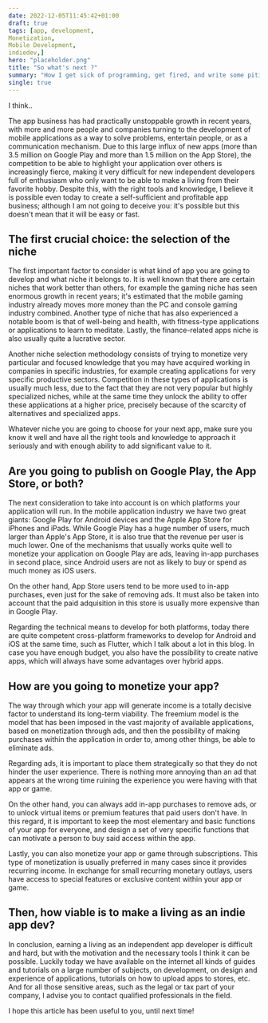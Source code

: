 ```yaml
---
date: 2022-12-05T11:45:42+01:00
draft: true
tags: [app, development,
Monetization,
Mobile Development,
indiedev,]
hero: "placeholder.png"
title: "So what's next ?"
summary: "How I get sick of programming, get fired, and write some pitiful posts here."
single: true
---
```


I think..

The app business has had practically unstoppable growth in recent years, with more and more people and companies turning to the development of mobile applications as a way to solve problems, entertain people, or as a communication mechanism. Due to this large influx of new apps (more than 3.5 million on Google Play and more than 1.5 million on the App Store), the competition to be able to highlight your application over others is increasingly fierce, making it very difficult for new independent developers full of enthusiasm who only want to be able to make a living from their favorite hobby. Despite this, with the right tools and knowledge, I believe it is possible even today to create a self-sufficient and profitable app business; although I am not going to deceive you: it's possible but this doesn't mean that it will be easy or fast.

## The first crucial choice: the selection of the niche
The first important factor to consider is what kind of app you are going to develop and what niche it belongs to. It is well known that there are certain niches that work better than others, for example the gaming niche has seen enormous growth in recent years; it's estimated that the mobile gaming industry already moves more money than the PC and console gaming industry combined. Another type of niche that has also experienced a notable boom is that of well-being and health, with fitness-type applications or applications to learn to meditate. Lastly, the finance-related apps niche is also usually quite a lucrative sector.

Another niche selection methodology consists of trying to monetize very particular and focused knowledge that you may have acquired working in companies in specific industries, for example creating applications for very specific productive sectors. Competition in these types of applications is usually much less, due to the fact that they are not very popular but highly specialized niches, while at the same time they unlock the ability to offer these applications at a higher price, precisely because of the scarcity of alternatives and specialized apps.

Whatever niche you are going to choose for your next app, make sure you know it well and have all the right tools and knowledge to approach it seriously and with enough ability to add significant value to it.

## Are you going to publish on Google Play, the App Store, or both?
The next consideration to take into account is on which platforms your application will run. In the mobile application industry we have two great giants: Google Play for Android devices and the Apple App Store for iPhones and iPads. While Google Play has a huge number of users, much larger than Apple's App Store, it is also true that the revenue per user is much lower. One of the mechanisms that usually works quite well to monetize your application on Google Play are ads, leaving in-app purchases in second place, since Android users are not as likely to buy or spend as much money as iOS users.

On the other hand, App Store users tend to be more used to in-app purchases, even just for the sake of removing ads. It must also be taken into account that the paid adquisition in this store is usually more expensive than in Google Play.

Regarding the technical means to develop for both platforms, today there are quite competent cross-platform frameworks to develop for Android and iOS at the same time, such as Flutter, which I talk about a lot in this blog. In case you have enough budget, you also have the possibility to create native apps, which will always have some advantages over hybrid apps.

## How are you going to monetize your app?
The way through which your app will generate income is a totally decisive factor to understand its long-term viability. The freemium model is the model that has been imposed in the vast majority of available applications, based on monetization through ads, and then the possibility of making purchases within the application in order to, among other things, be able to eliminate ads.

Regarding ads, it is important to place them strategically so that they do not hinder the user experience. There is nothing more annoying than an ad that appears at the wrong time ruining the experience you were having with that app or game.

On the other hand, you can always add in-app purchases to remove ads, or to unlock virtual items or premium features that paid users don't have. In this regard, it is important to keep the most elementary and basic functions of your app for everyone, and design a set of very specific functions that can motivate a person to buy said access within the app.

Lastly, you can also monetize your app or game through subscriptions. This type of monetization is usually preferred in many cases since it provides recurring income. In exchange for small recurring monetary outlays, users have access to special features or exclusive content within your app or game.

## Then, how viable is to make a living as an indie app dev?
In conclusion, earning a living as an independent app developer is difficult and hard, but with the motivation and the necessary tools I think it can be possible. Luckily today we have available on the internet all kinds of guides and tutorials on a large number of subjects, on development, on design and experience of applications, tutorials on how to upload apps to stores, etc. And for all those sensitive areas, such as the legal or tax part of your company, I advise you to contact qualified professionals in the field.

I hope this article has been useful to you, until next time!
